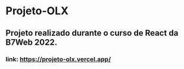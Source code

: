 # Projeto-OLX
## Projeto realizado durante o curso de React da B7Web 2022.
### link: https://projeto-olx.vercel.app/
